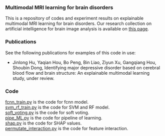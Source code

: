 ### Multimodal MRI learning for brain disorders
This is a repository of codes and experiment results on explainable multimodal MRI learning for brain disorders. Our research collection on artificial intelligence for brain image analysis is available on [this page](https://github.com/largeapp/AI-for-Brain-Image-Analysis).

### Publications
See the following publications for examples of this code in use:
* Jinlong Hu, Yaqian Hou, Bo Peng, Bin Liao, Ziyun Xu, Gangqiang Hou, Shoubin Dong, Identifying major depressive disorder based on cerebral blood flow and brain structure: An explainable multimodal learning study, under review.

### Code
[fcnn_train.py](fcnn_train.py) is the code for fcnn model.  
[svm_rf_train.py](svm_rf_train.py) is the code for SVM and RF model.  
[soft_voting.py](soft_voting.py) is the code for soft voting.  
[pipe_ML.py](pipe_ML.py) is the code for pipeline of learning.  
[shap.py](shap.py) is the code for SHAP values.  
[permutate_interaction.py](permutate_interaction.py) is the code for feature interaction.  
